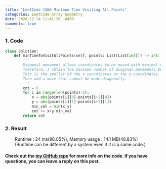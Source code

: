 ```yaml
---
title: "LeetCode 1266 Minimum Time Visiting All Points"
categories: LeetCode Array Geometry
date: 2020-12-24 11:41:28 -0400
comments: true
---
```


### 1. Code
```python
class Solution:
    def minTimeToVisitAllPoints(self, points: List[List[int]]) -> int:
        '''
        Diagonal movement allows coordinates to be moved with minimal movement.
        Therefore, I obtain the maximum number of diagonal movements between two points.
        This is the smaller of the x-coordinates or the y-coordinates.
        Then add a move that cannot be made diagonally.
        '''
        cnt = 0
        for i in range(len(points)-1):
            x = abs(points[i][0]-points[i+1][0])
            y = abs(points[i][1]-points[i+1][1])
            min_val = min(x,y)
            cnt += x+y-min_val
        return cnt
```

### 2. Result
&nbsp;&nbsp;&nbsp;&nbsp;&nbsp;&nbsp;&nbsp;&nbsp;Runtime : 24 ms(98.05%), Memory usage : 14.1 MB(48.83%)  
&nbsp;&nbsp;&nbsp;&nbsp;&nbsp;&nbsp;&nbsp;&nbsp;(Runtime can be different by a system even if it is a same code.)

#### Check out the [my GitHub repo][hyuk-gh] for more info on the code. If you have questions, you can leave a reply on this post.
[hyuk-gh]: https://github.com/dlgur1994/StudyAlgorithms
